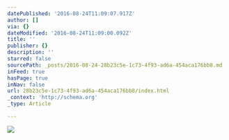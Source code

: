 ```yaml
---
datePublished: '2016-08-24T11:09:07.917Z'
author: []
via: {}
dateModified: '2016-08-24T11:09:00.092Z'
title: ''
publisher: {}
description: ''
starred: false
sourcePath: _posts/2016-08-24-28b23c5e-1c73-4f93-ad6a-454aca176bb8.md
inFeed: true
hasPage: true
inNav: false
url: 28b23c5e-1c73-4f93-ad6a-454aca176bb8/index.html
_context: 'http://schema.org'
_type: Article

---
```

![](https://the-grid-user-content.s3-us-west-2.amazonaws.com/f716693d-4714-450d-83f4-70b024e8b196.jpg)